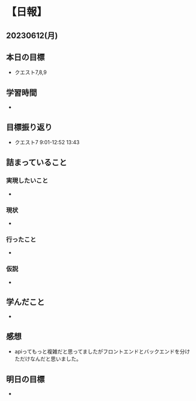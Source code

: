 # 【日報】
## 20230612(月)
## 本日の目標
- クエスト7,8,9

## 学習時間
- 

## 目標振り返り
- クエスト7 9:01-12:52 13:43

## 詰まっていること
### 実現したいこと 
- 
### 現状
- 
### 行ったこと 
- 
### 仮説
- 

## 学んだこと
- 

## 感想
- apiってもっと複雑だと思ってましたがフロントエンドとバックエンドを分けただけなんだと思いました。

## 明日の目標
- 


